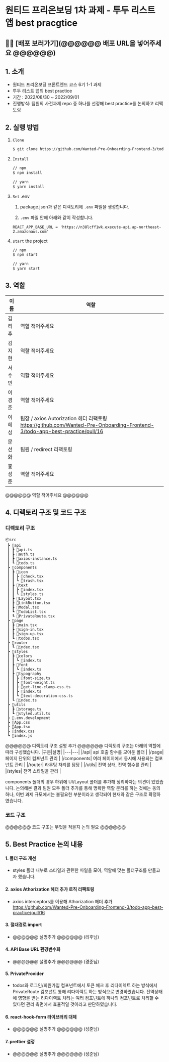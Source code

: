 # 원티드 프리온보딩 1차 과제 - 투두 리스트 앱 best pracgtice

## 🚀🚀 [배포 보러가기](@@@@@@ 배포 URL을 넣어주세요 @@@@@@)
## 1. 소개

- 원티드 프리온보딩 프론트엔드 코스 6기 1-1 과제
- 투두 리스트 앱의 best practice
- 기간 : 2022/08/30 ~ 2022/09/01
- 진행방식: 팀원의 사전과제 repo 중 하나를 선정해 best practice를 논의하고 리팩토링

## 2. 실행 방법

1. `Clone`

   ```markdown
   $ git clone https://github.com/Wanted-Pre-Onboarding-Frontend-3/todo-app-best-practice.git
   ```

2. `Install`

   ```markdown
   // npm
   $ npm install

   // yarn
   $ yarn install
   ```

3. `Set` .env

   1. package.json과 같은 디렉토리에 `.env` 파일을 생성합니다.

   2. `.env` 파일 안에 아래와 같이 작성합니다.

   ```
   REACT_APP_BASE_URL = 'https://n38lcff1wk.execute-api.ap-northeast-2.amazonaws.com'
   ```

4. `start` the project

   ```markdown
   // npm
   $ npm start
   
   // yarn
   $ yarn start
   ```

## 3. 역할
|이름|역할|
|---|---|
|김리후| 역할 적어주세요 |
|김지현| 역할 적어주세요 |
|서수민| 역할 적어주세요 |
|이경준| 역할 적어주세요 |
|이혜성| 팀장 / axios Autorization 헤더 리팩토링 https://github.com/Wanted-Pre-Onboarding-Frontend-3/todo-app-best-practice/pull/16 |
|문선화| 팀원 / redirect 리팩토링 |
|홍성준| 역할 적어주세요 |

@@@@@@ 역할 적어주세요 @@@@@@

## 4. 디렉토리 구조 및 코드 구조

### 디렉토리 구조

```
📦src
 ┣ 📂api
 ┃ ┣ 📜api.ts
 ┃ ┣ 📜auth.ts
 ┃ ┣ 📜axios-instance.ts
 ┃ ┗ 📜todo.ts
 ┣ 📂components
 ┃ ┣ 📂icon
 ┃ ┃ ┣ 📜check.tsx
 ┃ ┃ ┗ 📜trash.tsx
 ┃ ┣ 📂text
 ┃ ┃ ┣ 📜index.tsx
 ┃ ┃ ┗ 📜styles.ts
 ┃ ┣ 📜Layout.tsx
 ┃ ┣ 📜LinkButton.tsx
 ┃ ┣ 📜Modal.tsx
 ┃ ┗ 📜TodoList.tsx
 ┃ ┗ 📜PrivateRoute.tsx
 ┣ 📂page
 ┃ ┣ 📜main.tsx
 ┃ ┣ 📜sign-in.tsx
 ┃ ┣ 📜sign-up.tsx
 ┃ ┗ 📜todos.tsx
 ┣ 📂router
 ┃ ┗ 📜index.tsx
 ┣ 📂styles
 ┃ ┣ 📂colors
 ┃ ┃ ┗ 📜index.ts
 ┃ ┣ 📂font
 ┃ ┃ ┗ 📜index.ts
 ┃ ┣ 📂typography
 ┃ ┃ ┣ 📜font-size.ts
 ┃ ┃ ┣ 📜font-weight.ts
 ┃ ┃ ┣ 📜get-line-clamp-css.ts
 ┃ ┃ ┣ 📜index.ts
 ┃ ┃ ┗ 📜text-decoration-css.ts
 ┃ ┗ 📜index.ts
 ┣ 📂utils
 ┃ ┣ 📜storage.ts
 ┃ ┗ 📜styled.util.ts
 ┣ 📜.env.development
 ┣ 📜App.css
 ┣ 📜App.tsx
 ┣ 📜index.css
 ┗ 📜index.js
 ```

@@@@@@ 디렉토리 구조 설명 추가 @@@@@@
디렉토리 구조는 아래의 역할에 따라 구성했습니다.
|구분|설명|
|---|---|
|/api| api 호출 함수를 모아둔 폴더 |
|/page| 페이지 단위의 컴포넌트 관리 |
|/components| 여러 페이지에서 동시에 사용되는 컴포넌트  관리 |
|/router| 라우팅 처리를 담당 |
|/utils| 전역 상태, 전역 함수를 관리 |
|/styles| 전역 스타일을 관리  |

components 폴더의 경우 하위에 UI/Layout 폴더를 추가해 정리하자는 의견이 있었습니다. 논의해본 결과 팀원 모두 폴더 추가를 통해 명확한 역할 분리를 하는 것에는 동의하나, 이번 과제 규모에서는 불필요한 부분이라고 생각되어 현재와 같은 구조로 확정하였습니다.

### 코드 구조

@@@@@@ 코드 구조는 무엇을 적을지 논의 필요 @@@@@@

## 5. Best Practice 논의 내용

#### 1. 폴더 구조 개선

- styles 폴더 내부로 스타일과 관련한 파일을 모아, 역할에 맞는 폴더구조를 만들고자 했습니다.

#### 2. axios Athorization 헤더 추가 로직 리팩토링

- axios interceptors를 이용해 Athorization 헤더 추가 https://github.com/Wanted-Pre-Onboarding-Frontend-3/todo-app-best-practice/pull/16

#### 3. 절대경로 import

- @@@@@@ 설명추가 @@@@@@ (리후님)

#### 4. API Base URL 환경변수화

- @@@@@@ 설명추가 @@@@@@ (경준님)

#### 5. PrivateProvider

- todos와 로그인/회원가입 컴포넌트에서 토큰 체크 후 리다이렉트 하는 방식에서 PrivateRoute 컴포넌트 통해 리다이렉트 하는 방식으로 변경하였습니다. 전역상태에 영향을 받는 리다이렉트 처리는 여러 컴포넌트에 하나의 컴포넌트로 처리할 수 있다면 관리 측면에서 효율적일 것이라고 판단하였습니다.

#### 6. react-hook-form 라이브러리 대체

- @@@@@@ 설명추가 @@@@@@ (성준님)

#### 7. prettier 설정

- @@@@@@ 설명추가 @@@@@@ (성준님)


